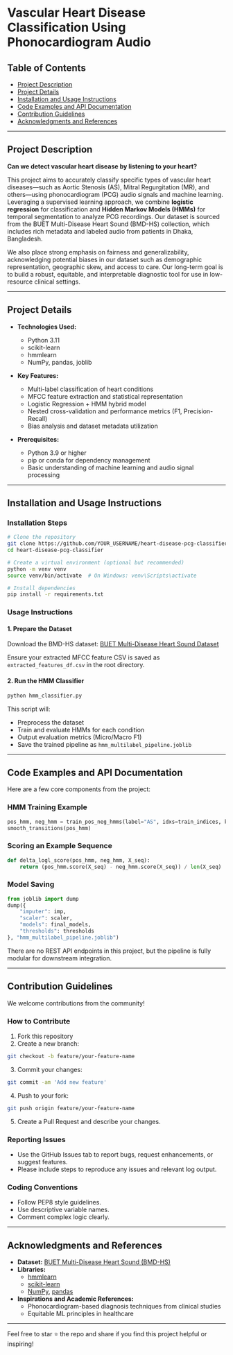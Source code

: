 # Vascular Heart Disease Classification Using Phonocardiogram Audio

## Table of Contents

- [Project Description](#project-description)
- [Project Details](#project-details)
- [Installation and Usage Instructions](#installation-and-usage-instructions)
- [Code Examples and API Documentation](#code-examples-and-api-documentation)
- [Contribution Guidelines](#contribution-guidelines)
- [Acknowledgments and References](#acknowledgments-and-references)

---

## Project Description

**Can we detect vascular heart disease by listening to your heart?**

This project aims to accurately classify specific types of vascular heart diseases—such as Aortic Stenosis (AS), Mitral Regurgitation (MR), and others—using phonocardiogram (PCG) audio signals and machine learning. Leveraging a supervised learning approach, we combine **logistic regression** for classification and **Hidden Markov Models (HMMs)** for temporal segmentation to analyze PCG recordings. Our dataset is sourced from the BUET Multi-Disease Heart Sound (BMD-HS) collection, which includes rich metadata and labeled audio from patients in Dhaka, Bangladesh.

We also place strong emphasis on fairness and generalizability, acknowledging potential biases in our dataset such as demographic representation, geographic skew, and access to care. Our long-term goal is to build a robust, equitable, and interpretable diagnostic tool for use in low-resource clinical settings.

---

## Project Details

- **Technologies Used:**

  - Python 3.11
  - scikit-learn
  - hmmlearn
  - NumPy, pandas, joblib

- **Key Features:**

  - Multi-label classification of heart conditions
  - MFCC feature extraction and statistical representation
  - Logistic Regression + HMM hybrid model
  - Nested cross-validation and performance metrics (F1, Precision-Recall)
  - Bias analysis and dataset metadata utilization

- **Prerequisites:**

  - Python 3.9 or higher
  - pip or conda for dependency management
  - Basic understanding of machine learning and audio signal processing

---

## Installation and Usage Instructions

### Installation Steps

```bash
# Clone the repository
git clone https://github.com/YOUR_USERNAME/heart-disease-pcg-classifier.git
cd heart-disease-pcg-classifier

# Create a virtual environment (optional but recommended)
python -m venv venv
source venv/bin/activate  # On Windows: venv\Scripts\activate

# Install dependencies
pip install -r requirements.txt
```

### Usage Instructions

#### 1. Prepare the Dataset

Download the BMD-HS dataset: [BUET Multi-Disease Heart Sound Dataset](https://github.com/sani002/BMD-HS-Dataset)

Ensure your extracted MFCC feature CSV is saved as `extracted_features_df.csv` in the root directory.

#### 2. Run the HMM Classifier

```bash
python hmm_classifier.py
```

This script will:

- Preprocess the dataset
- Train and evaluate HMMs for each condition
- Output evaluation metrics (Micro/Macro F1)
- Save the trained pipeline as `hmm_multilabel_pipeline.joblib`

---

## Code Examples and API Documentation

Here are a few core components from the project:

### HMM Training Example

```python
pos_hmm, neg_hmm = train_pos_neg_hmms(label="AS", idxs=train_indices, k=5)
smooth_transitions(pos_hmm)
```

### Scoring an Example Sequence

```python
def delta_logl_score(pos_hmm, neg_hmm, X_seq):
    return (pos_hmm.score(X_seq) - neg_hmm.score(X_seq)) / len(X_seq)
```

### Model Saving

```python
from joblib import dump
dump({
    "imputer": imp,
    "scaler": scaler,
    "models": final_models,
    "thresholds": thresholds
}, "hmm_multilabel_pipeline.joblib")
```

There are no REST API endpoints in this project, but the pipeline is fully modular for downstream integration.

---

## Contribution Guidelines

We welcome contributions from the community!

### How to Contribute

1. Fork this repository
2. Create a new branch:

```bash
git checkout -b feature/your-feature-name
```

3. Commit your changes:

```bash
git commit -am 'Add new feature'
```

4. Push to your fork:

```bash
git push origin feature/your-feature-name
```

5. Create a Pull Request and describe your changes.

### Reporting Issues

- Use the GitHub Issues tab to report bugs, request enhancements, or suggest features.
- Please include steps to reproduce any issues and relevant log output.

### Coding Conventions

- Follow PEP8 style guidelines.
- Use descriptive variable names.
- Comment complex logic clearly.

---

## Acknowledgments and References

- **Dataset:** [BUET Multi-Disease Heart Sound (BMD-HS)](https://github.com/sani002/BMD-HS-Dataset)
- **Libraries:**
  - [hmmlearn](https://hmmlearn.readthedocs.io/en/latest/)
  - [scikit-learn](https://scikit-learn.org/)
  - [NumPy](https://numpy.org/), [pandas](https://pandas.pydata.org/)
- **Inspirations and Academic References:**
  - Phonocardiogram-based diagnosis techniques from clinical studies
  - Equitable ML principles in healthcare

---

Feel free to star ⭐ the repo and share if you find this project helpful or inspiring!

